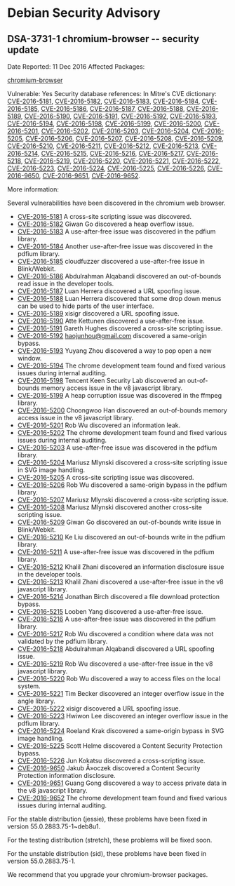 
Debian Security Advisory
========================


DSA-3731-1 chromium-browser -- security update
----------------------------------------------



Date Reported:
11 Dec 2016
Affected Packages:

[chromium-browser](https://packages.debian.org/src:chromium-browser)

Vulnerable:
Yes
Security database references:
In Mitre's CVE dictionary: [CVE-2016-5181](https://security-tracker.debian.org/tracker/CVE-2016-5181), [CVE-2016-5182](https://security-tracker.debian.org/tracker/CVE-2016-5182), [CVE-2016-5183](https://security-tracker.debian.org/tracker/CVE-2016-5183), [CVE-2016-5184](https://security-tracker.debian.org/tracker/CVE-2016-5184), [CVE-2016-5185](https://security-tracker.debian.org/tracker/CVE-2016-5185), [CVE-2016-5186](https://security-tracker.debian.org/tracker/CVE-2016-5186), [CVE-2016-5187](https://security-tracker.debian.org/tracker/CVE-2016-5187), [CVE-2016-5188](https://security-tracker.debian.org/tracker/CVE-2016-5188), [CVE-2016-5189](https://security-tracker.debian.org/tracker/CVE-2016-5189), [CVE-2016-5190](https://security-tracker.debian.org/tracker/CVE-2016-5190), [CVE-2016-5191](https://security-tracker.debian.org/tracker/CVE-2016-5191), [CVE-2016-5192](https://security-tracker.debian.org/tracker/CVE-2016-5192), [CVE-2016-5193](https://security-tracker.debian.org/tracker/CVE-2016-5193), [CVE-2016-5194](https://security-tracker.debian.org/tracker/CVE-2016-5194), [CVE-2016-5198](https://security-tracker.debian.org/tracker/CVE-2016-5198), [CVE-2016-5199](https://security-tracker.debian.org/tracker/CVE-2016-5199), [CVE-2016-5200](https://security-tracker.debian.org/tracker/CVE-2016-5200), [CVE-2016-5201](https://security-tracker.debian.org/tracker/CVE-2016-5201), [CVE-2016-5202](https://security-tracker.debian.org/tracker/CVE-2016-5202), [CVE-2016-5203](https://security-tracker.debian.org/tracker/CVE-2016-5203), [CVE-2016-5204](https://security-tracker.debian.org/tracker/CVE-2016-5204), [CVE-2016-5205](https://security-tracker.debian.org/tracker/CVE-2016-5205), [CVE-2016-5206](https://security-tracker.debian.org/tracker/CVE-2016-5206), [CVE-2016-5207](https://security-tracker.debian.org/tracker/CVE-2016-5207), [CVE-2016-5208](https://security-tracker.debian.org/tracker/CVE-2016-5208), [CVE-2016-5209](https://security-tracker.debian.org/tracker/CVE-2016-5209), [CVE-2016-5210](https://security-tracker.debian.org/tracker/CVE-2016-5210), [CVE-2016-5211](https://security-tracker.debian.org/tracker/CVE-2016-5211), [CVE-2016-5212](https://security-tracker.debian.org/tracker/CVE-2016-5212), [CVE-2016-5213](https://security-tracker.debian.org/tracker/CVE-2016-5213), [CVE-2016-5214](https://security-tracker.debian.org/tracker/CVE-2016-5214), [CVE-2016-5215](https://security-tracker.debian.org/tracker/CVE-2016-5215), [CVE-2016-5216](https://security-tracker.debian.org/tracker/CVE-2016-5216), [CVE-2016-5217](https://security-tracker.debian.org/tracker/CVE-2016-5217), [CVE-2016-5218](https://security-tracker.debian.org/tracker/CVE-2016-5218), [CVE-2016-5219](https://security-tracker.debian.org/tracker/CVE-2016-5219), [CVE-2016-5220](https://security-tracker.debian.org/tracker/CVE-2016-5220), [CVE-2016-5221](https://security-tracker.debian.org/tracker/CVE-2016-5221), [CVE-2016-5222](https://security-tracker.debian.org/tracker/CVE-2016-5222), [CVE-2016-5223](https://security-tracker.debian.org/tracker/CVE-2016-5223), [CVE-2016-5224](https://security-tracker.debian.org/tracker/CVE-2016-5224), [CVE-2016-5225](https://security-tracker.debian.org/tracker/CVE-2016-5225), [CVE-2016-5226](https://security-tracker.debian.org/tracker/CVE-2016-5226), [CVE-2016-9650](https://security-tracker.debian.org/tracker/CVE-2016-9650), [CVE-2016-9651](https://security-tracker.debian.org/tracker/CVE-2016-9651), [CVE-2016-9652](https://security-tracker.debian.org/tracker/CVE-2016-9652).  

More information:

Several vulnerabilities have been discovered in the chromium web browser.


* [CVE-2016-5181](https://security-tracker.debian.org/tracker/CVE-2016-5181)
A cross-site scripting issue was discovered.
* [CVE-2016-5182](https://security-tracker.debian.org/tracker/CVE-2016-5182)
Giwan Go discovered a heap overflow issue.
* [CVE-2016-5183](https://security-tracker.debian.org/tracker/CVE-2016-5183)
A use-after-free issue was discovered in the pdfium library.
* [CVE-2016-5184](https://security-tracker.debian.org/tracker/CVE-2016-5184)
Another use-after-free issue was discovered in the pdfium library.
* [CVE-2016-5185](https://security-tracker.debian.org/tracker/CVE-2016-5185)
cloudfuzzer discovered a use-after-free issue in Blink/Webkit.
* [CVE-2016-5186](https://security-tracker.debian.org/tracker/CVE-2016-5186)
Abdulrahman Alqabandi discovered an out-of-bounds read issue in the
 developer tools.
* [CVE-2016-5187](https://security-tracker.debian.org/tracker/CVE-2016-5187)
Luan Herrera discovered a URL spoofing issue.
* [CVE-2016-5188](https://security-tracker.debian.org/tracker/CVE-2016-5188)
Luan Herrera discovered that some drop down menus can be used to
 hide parts of the user interface.
* [CVE-2016-5189](https://security-tracker.debian.org/tracker/CVE-2016-5189)
xisigr discovered a URL spoofing issue.
* [CVE-2016-5190](https://security-tracker.debian.org/tracker/CVE-2016-5190)
Atte Kettunen discovered a use-after-free issue.
* [CVE-2016-5191](https://security-tracker.debian.org/tracker/CVE-2016-5191)
Gareth Hughes discovered a cross-site scripting issue.
* [CVE-2016-5192](https://security-tracker.debian.org/tracker/CVE-2016-5192)
haojunhou@gmail.com discovered a same-origin bypass.
* [CVE-2016-5193](https://security-tracker.debian.org/tracker/CVE-2016-5193)
Yuyang Zhou discovered a way to pop open a new window.
* [CVE-2016-5194](https://security-tracker.debian.org/tracker/CVE-2016-5194)
The chrome development team found and fixed various issues during
 internal auditing.
* [CVE-2016-5198](https://security-tracker.debian.org/tracker/CVE-2016-5198)
Tencent Keen Security Lab discovered an out-of-bounds memory access
 issue in the v8 javascript library.
* [CVE-2016-5199](https://security-tracker.debian.org/tracker/CVE-2016-5199)
A heap corruption issue was discovered in the ffmpeg library.
* [CVE-2016-5200](https://security-tracker.debian.org/tracker/CVE-2016-5200)
Choongwoo Han discovered an out-of-bounds memory access issue in
 the v8 javascript library.
* [CVE-2016-5201](https://security-tracker.debian.org/tracker/CVE-2016-5201)
Rob Wu discovered an information leak.
* [CVE-2016-5202](https://security-tracker.debian.org/tracker/CVE-2016-5202)
The chrome development team found and fixed various issues during
 internal auditing.
* [CVE-2016-5203](https://security-tracker.debian.org/tracker/CVE-2016-5203)
A use-after-free issue was discovered in the pdfium library.
* [CVE-2016-5204](https://security-tracker.debian.org/tracker/CVE-2016-5204)
Mariusz Mlynski discovered a cross-site scripting issue in SVG
 image handling.
* [CVE-2016-5205](https://security-tracker.debian.org/tracker/CVE-2016-5205)
A cross-site scripting issue was discovered.
* [CVE-2016-5206](https://security-tracker.debian.org/tracker/CVE-2016-5206)
Rob Wu discovered a same-origin bypass in the pdfium library.
* [CVE-2016-5207](https://security-tracker.debian.org/tracker/CVE-2016-5207)
Mariusz Mlynski discovered a cross-site scripting issue.
* [CVE-2016-5208](https://security-tracker.debian.org/tracker/CVE-2016-5208)
Mariusz Mlynski discovered another cross-site scripting issue.
* [CVE-2016-5209](https://security-tracker.debian.org/tracker/CVE-2016-5209)
Giwan Go discovered an out-of-bounds write issue in Blink/Webkit.
* [CVE-2016-5210](https://security-tracker.debian.org/tracker/CVE-2016-5210)
Ke Liu discovered an out-of-bounds write in the pdfium library.
* [CVE-2016-5211](https://security-tracker.debian.org/tracker/CVE-2016-5211)
A use-after-free issue was discovered in the pdfium library.
* [CVE-2016-5212](https://security-tracker.debian.org/tracker/CVE-2016-5212)
Khalil Zhani discovered an information disclosure issue in the
 developer tools.
* [CVE-2016-5213](https://security-tracker.debian.org/tracker/CVE-2016-5213)
Khalil Zhani discovered a use-after-free issue in the v8 javascript
 library.
* [CVE-2016-5214](https://security-tracker.debian.org/tracker/CVE-2016-5214)
Jonathan Birch discovered a file download protection bypass.
* [CVE-2016-5215](https://security-tracker.debian.org/tracker/CVE-2016-5215)
Looben Yang discovered a use-after-free issue.
* [CVE-2016-5216](https://security-tracker.debian.org/tracker/CVE-2016-5216)
A use-after-free issue was discovered in the pdfium library.
* [CVE-2016-5217](https://security-tracker.debian.org/tracker/CVE-2016-5217)
Rob Wu discovered a condition where data was not validated by
 the pdfium library.
* [CVE-2016-5218](https://security-tracker.debian.org/tracker/CVE-2016-5218)
Abdulrahman Alqabandi discovered a URL spoofing issue.
* [CVE-2016-5219](https://security-tracker.debian.org/tracker/CVE-2016-5219)
Rob Wu discovered a use-after-free issue in the v8 javascript
 library.
* [CVE-2016-5220](https://security-tracker.debian.org/tracker/CVE-2016-5220)
Rob Wu discovered a way to access files on the local system.
* [CVE-2016-5221](https://security-tracker.debian.org/tracker/CVE-2016-5221)
Tim Becker discovered an integer overflow issue in the angle
 library.
* [CVE-2016-5222](https://security-tracker.debian.org/tracker/CVE-2016-5222)
xisigr discovered a URL spoofing issue.
* [CVE-2016-5223](https://security-tracker.debian.org/tracker/CVE-2016-5223)
Hwiwon Lee discovered an integer overflow issue in the pdfium
 library.
* [CVE-2016-5224](https://security-tracker.debian.org/tracker/CVE-2016-5224)
Roeland Krak discovered a same-origin bypass in SVG image handling.
* [CVE-2016-5225](https://security-tracker.debian.org/tracker/CVE-2016-5225)
Scott Helme discovered a Content Security Protection bypass.
* [CVE-2016-5226](https://security-tracker.debian.org/tracker/CVE-2016-5226)
Jun Kokatsu discovered a cross-scripting issue.
* [CVE-2016-9650](https://security-tracker.debian.org/tracker/CVE-2016-9650)
Jakub Å»oczek discovered a Content Security Protection information
 disclosure.
* [CVE-2016-9651](https://security-tracker.debian.org/tracker/CVE-2016-9651)
Guang Gong discovered a way to access private data in the v8
 javascript library.
* [CVE-2016-9652](https://security-tracker.debian.org/tracker/CVE-2016-9652)
The chrome development team found and fixed various issues during
 internal auditing.


For the stable distribution (jessie), these problems have been fixed in
version 55.0.2883.75-1~deb8u1.


For the testing distribution (stretch), these problems will be fixed soon.


For the unstable distribution (sid), these problems have been fixed in
version 55.0.2883.75-1.


We recommend that you upgrade your chromium-browser packages.





